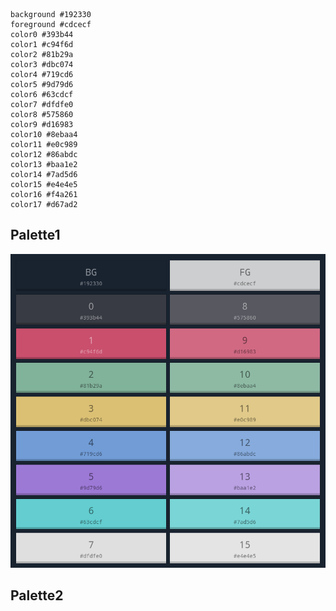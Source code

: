```
background #192330
foreground #cdcecf
color0 #393b44
color1 #c94f6d
color2 #81b29a
color3 #dbc074
color4 #719cd6
color5 #9d79d6
color6 #63cdcf
color7 #dfdfe0
color8 #575860
color9 #d16983
color10 #8ebaa4
color11 #e0c989
color12 #86abdc
color13 #baa1e2
color14 #7ad5d6
color15 #e4e4e5
color16 #f4a261
color17 #d67ad2
```

## Palette1

![palette1](./assets/nightfox-palette1.png)

## Palette2

<!-- ![Palette2](./assets/nightfox-palette2.png) -->
